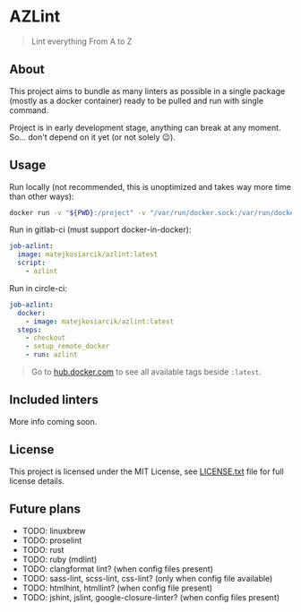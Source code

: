 # AZLint

> Lint everything From A to Z

## About

This project aims to bundle as many linters as possible in a single package
(mostly as a docker container) ready to be pulled and run with single command.

Project is in early development stage, anything can break at any moment.
So... don't depend on it yet (or not solely 😉).

## Usage

Run locally (not recommended, this is unoptimized and takes way more time than
other ways):

```sh
docker run -v "${PWD}:/project" -v "/var/run/docker.sock:/var/run/docker.sock" matejkosiarcik/azlint:dev
```

Run in gitlab-ci (must support docker-in-docker):

```yaml
job-azlint:
  image: matejkosiarcik/azlint:latest
  script:
    - azlint
```

Run in circle-ci:

```yaml
job-azlint:
  docker:
    - image: matejkosiarcik/azlint:latest
  steps:
    - checkout
    - setup_remote_docker
    - run: azlint
```

> Go to [hub.docker.com](https://hub.docker.com/r/matejkosiarcik/azlint) to see
all available tags beside `:latest`.

## Included linters

More info coming soon.

## License

This project is licensed under the MIT License, see [LICENSE.txt](LICENSE.txt)
file for full license details.

## Future plans

- TODO: linuxbrew
- TODO: proselint
- TODO: rust
- TODO: ruby (mdlint)
- TODO: clangformat lint? (when config files present)
- TODO: sass-lint, scss-lint, css-lint? (only when config file available)
- TODO: htmlhint, htmllint? (when config file present)
- TODO: jshint, jslint, google-closure-linter? (when config files present)
